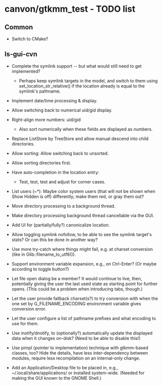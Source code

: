 # canvon/gtkmm\_test - TODO list


## Common

  * Switch to CMake?


## ls-gui-cvn

  * Complete the symlink support -- but what would still need to get implemented?

    * Perhaps keep symlink targets in the model,
      and switch to them using set_location_str_relative()
      if the location already is equal to the symlink's pathname.

  * Implement date/time processing & display.

  * Allow switching back to numerical uid/gid display.

  * Right-align more numbers: uid/gid

    * Also sort numerically when these fields are displayed as numbers.

  * Replace ListStore by TreeStore and allow manual descend into child directories.

  * Allow sorting: Allow switching back to unsorted.

  * Allow sorting directories first.

  * Have auto-completion in the location entry:

    * Test, test, test and adjust for corner cases.

  * List users (~*): Maybe color system users (that will not be shown
    when Show Hidden is off) differently; make them red, or gray them out?

  * Move directory processing to a background thread.

  * Make directory processing background thread cancellable via the GUI.

  * Add UI for (partially/fully?) canonicalize location.

  * Allow toggling symlink nofollow, to be able to see the symlink target's stats?
    Or can this be done in another way?

  * Use more try-catch where things might fail, e.g. at charset conversion
    (like in Glib::filename_to_utf8()).

  * Support environment variable expansion, e.g., on Ctrl-Enter?
    (Or maybe according to toggle button?)

  * Let file open dialog be a member? It would continue to live, then,
    potentially giving the user the last used state as starting point
    for further opens. (This could be a problem when introducing tabs, though.)

  * Let the user provide fallback charset(s?) to try conversion with when
    the one set by G_FILENAME_ENCODING environment variable gives conversion
    error.

  * Let the user configure a list of pathname prefixes and what encoding
    to use for them.

  * Use inotify/dnotify, to (optionally?) automatically update the displayed data
    when it changes on-disk? (Need to be able to disable this!)

  * Use pimpl (pointer to implementation) technique with gtkmm-based classes,
    too? Hide the details, have less inter-dependency between modules,
    require less recompilation on an internal-only change.

  * Add an Application/Desktop file to be placed in, e.g.,
    ~/.local/share/applications/ or installed system-wide.
    (Needed for making the GUI known to the GNOME Shell.)

